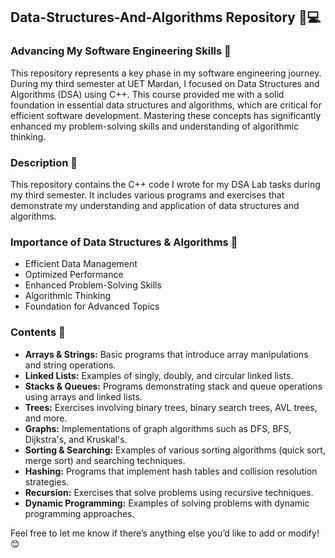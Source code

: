 ## Data-Structures-And-Algorithms Repository 📘💻
### Advancing My Software Engineering Skills 🚀

This repository represents a key phase in my software engineering journey. During my third semester at UET Mardan, I focused on Data Structures and Algorithms (DSA) using C++. This course provided me with a solid foundation in essential data structures and algorithms, which are critical for efficient software development. Mastering these concepts has significantly enhanced my problem-solving skills and understanding of algorithmic thinking.

### Description 📜
This repository contains the C++ code I wrote for my DSA Lab tasks during my third semester. It includes various programs and exercises that demonstrate my understanding and application of data structures and algorithms.

### Importance of Data Structures & Algorithms 🌟
- Efficient Data Management
- Optimized Performance
- Enhanced Problem-Solving Skills
- Algorithmic Thinking
- Foundation for Advanced Topics

### Contents 📂
- **Arrays & Strings:** Basic programs that introduce array manipulations and string operations.
- **Linked Lists:** Examples of singly, doubly, and circular linked lists.
- **Stacks & Queues:** Programs demonstrating stack and queue operations using arrays and linked lists.
- **Trees:** Exercises involving binary trees, binary search trees, AVL trees, and more.
- **Graphs:** Implementations of graph algorithms such as DFS, BFS, Dijkstra's, and Kruskal's.
- **Sorting & Searching:** Examples of various sorting algorithms (quick sort, merge sort) and searching techniques.
- **Hashing:** Programs that implement hash tables and collision resolution strategies.
- **Recursion:** Exercises that solve problems using recursive techniques.
- **Dynamic Programming:** Examples of solving problems with dynamic programming approaches.

Feel free to let me know if there’s anything else you’d like to add or modify! 😊